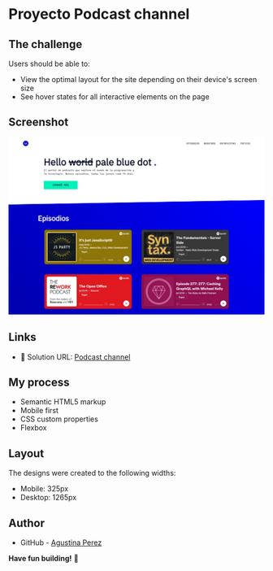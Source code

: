 # Proyecto Podcast channel

## The challenge
Users should be able to:

- View the optimal layout for the site depending on their device's screen size
- See hover states for all interactive elements on the page

## Screenshot
![Design preview for the Podcast channel]( ./Podcast.desktop.jpg)

## Links 
- 📌 Solution URL: [Podcast channel](https://gemmaceous-compasse.000webhostapp.com/Podcast-page/)


## My process

- Semantic HTML5 markup
- Mobile first
- CSS custom properties
- Flexbox 


## Layout

The designs were created to the following widths:
- Mobile: 325px
- Desktop: 1265px


## Author

- GitHub - [Agustina Perez](https://github.com/AguuusPerez)

**Have fun building!** 🚀
